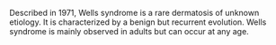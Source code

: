 Described in 1971, Wells syndrome is a rare dermatosis of unknown etiology. It is characterized by a benign but recurrent evolution. Wells syndrome is mainly observed in adults but can occur at any age.